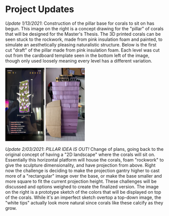 # Project Updates

*Update 1/13/2021*: Construction of the pillar base for corals to sit on has begun. This image on the right is a concept drawing for the "pillar" of corals that will be designed for the Master's Thesis. The 3D printed corals can be seen stuck to the rockwork, made from pink insulation foam and painted, to simulate an aesthetically pleasing naturalistic structure. Below is the first cut "draft" of the pillar made from pink insulation foam. Each level was cut out from the cardboard template seen in the bottom left of the image, though only used loosely meaning every level has a different variation.

<img src="https://github.com/Nasanut11/Nasanut11.github.io/blob/main/IMG_2770.jpg" width=124 height=232 /> <img src="https://github.com/Nasanut11/Nasanut11.github.io/blob/main/IMG_2772.jpg" width=124 height=232 />

*Update 2/03/2021*: *PILLAR IDEA IS OUT!* Change of plans, going back to the original concept of having a "2D landscape" where the corals will sit on. Essentially this horizontal platform will house the corals, foam "rockwork" to give the sculpture dimensionality, and have projection from above. Right now the challenge is deciding to make the projection gantry higher to cast more of a "rectangular" image over the base, or make the base smaller and more square to fit the current projection height. These challenges will be discussed and options weighed to create the finalized version. The image on the right is a prototype sketch of the colors that will be displayed on top of the corals. While it's an imperfect sketch overtop a top-down image, the "white tips" actually look more natural since corals like these calcify as they grow.
